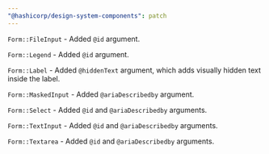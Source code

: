 ```yaml
---
"@hashicorp/design-system-components": patch
---
```


`Form::FileInput` - Added `@id` argument.

`Form::Legend` - Added `@id` argument.

`Form::Label` - Added `@hiddenText` argument, which adds visually hidden text inside the label.

`Form::MaskedInput` - Added `@ariaDescribedby` argument.

`Form::Select` - Added `@id` and `@ariaDescribedby` arguments.

`Form::TextInput` - Added `@id` and `@ariaDescribedby` arguments.

`Form::Textarea` - Added `@id` and `@ariaDescribedby` arguments.
